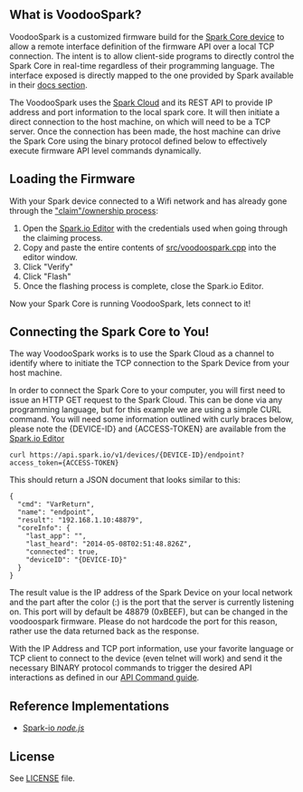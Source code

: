 ## What is VoodooSpark?

VoodooSpark is a customized firmware build for the [Spark Core device](https://www.spark.io) to allow a remote interface definition of the firmware API over a local TCP connection. The intent is to allow client-side programs to directly control the Spark Core in real-time regardless of their programming language. The interface exposed is directly mapped to the one provided by Spark available in their [docs section](https://docs.spark.io/).

The VoodooSpark uses the [Spark Cloud](http://docs.spark.io/#/start/wait-what-is-this-thing-the-spark-cloud) and its REST API to provide IP address and port information to the local spark core. It will then initiate a direct connection to the host machine, on which will need to be a TCP server. Once the connection has been made, the host machine can drive the Spark Core using the binary protocol defined below to effectively execute firmware API level commands dynamically.

## Loading the Firmware

With your Spark device connected to a Wifi network and has already gone through the ["claim"/ownership process](http://docs.spark.io/#/start/step-1-power-the-core):

1.  Open the [Spark.io Editor](https://www.spark.io/build) with the credentials used when going through the claiming process.
2.  Copy and paste the entire contents of [src/voodoospark.cpp](https://raw.githubusercontent.com/voodootikigod/voodoospark/master/src/voodoospark.cpp) into the editor window.
3.  Click "Verify"
4.  Click "Flash"
5.  Once the flashing process is complete, close the Spark.io Editor.

Now your Spark Core is running VoodooSpark, lets connect to it!

## Connecting the Spark Core to You!

The way VoodooSpark works is to use the Spark Cloud as a channel to identify where to initiate the TCP connection to the Spark Device from your host machine.

In order to connect the Spark Core to your computer, you will first need to issue an HTTP GET request to the Spark Cloud. This can be done via any programming language, but for this example we are using a simple CURL command. You will need some information outlined with curly braces below, please note the {DEVICE-ID} and {ACCESS-TOKEN} are available from the [Spark.io Editor](https://www.spark.io/build)

    curl https://api.spark.io/v1/devices/{DEVICE-ID}/endpoint?access_token={ACCESS-TOKEN}

This should return a JSON document that looks similar to this:

    {
      "cmd": "VarReturn",
      "name": "endpoint",
      "result": "192.168.1.10:48879",
      "coreInfo": {
        "last_app": "",
        "last_heard": "2014-05-08T02:51:48.826Z",
        "connected": true,
        "deviceID": "{DEVICE-ID}"
      }
    }

The result value is the IP address of the Spark Device on your local network and the part after the color (:) is the port that the server is currently listening on. This port will by default be 48879 (0xBEEF), but can be changed in the voodoospark firmware. Please do not hardcode the port for this reason, rather use the data returned back as the response.

With the IP Address and TCP port information, use your favorite language or TCP client to connect to the device (even telnet will work) and send it the necessary BINARY protocol commands to trigger the desired API interactions as defined in our [API Command guide](/api.html).

## Reference Implementations

*   [Spark-io _node.js_](http://github.com/rwaldron/spark-io)

## License
See [LICENSE](https://github.com/voodootikigod/voodoospark/blob/master/LICENSE-MIT) file.

